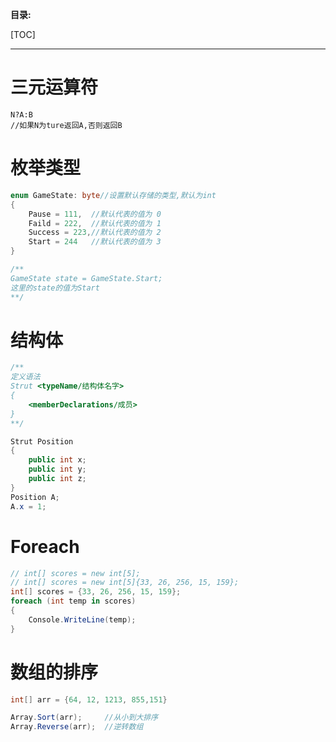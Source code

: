 **目录:**

[TOC]



---

# 三元运算符

```ｃ#
N?A:B 
//如果N为ture返回A,否则返回B
```

# 枚举类型

```c#
enum GameState: byte//设置默认存储的类型,默认为int
{
	Pause = 111,  //默认代表的值为 0
    Faild = 222,  //默认代表的值为 1
    Success = 223,//默认代表的值为 2
    Start = 244   //默认代表的值为 3
}

/**
GameState state = GameState.Start;
这里的state的值为Start
**/
```

# 结构体

```c#
/**
定义语法
Strut <typeName/结构体名字>
{
	<memberDeclarations/成员>
}
**/

Strut Position
{
	public int x;
    public int y;
    public int z;
}
Position A;
A.x = 1;
```

# Foreach

```c#
// int[] scores = new int[5];
// int[] scores = new int[5]{33, 26, 256, 15, 159};
int[] scores = {33, 26, 256, 15, 159};
foreach (int temp in scores)
{
	Console.WriteLine(temp);
}
```

# 数组的排序

```c#
int[] arr = {64, 12, 1213, 855,151}

Array.Sort(arr);     //从小到大排序
Array.Reverse(arr);  //逆转数组
```

